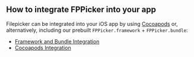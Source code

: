 ## How to integrate FPPicker into your app

  Filepicker can be integrated into your iOS app by using [Cocoapods](http://cocoapods.org/) or, alternatively, including our prebuilt `FPPicker.framework` + `FPPicker.bundle`:

  - [Framework and Bundle Integration](https://github.com/Ink/ios-picker/wiki/1.1-Framework-and-Bundle-Integration)
  - [Cocoapods Integration](https://github.com/Ink/ios-picker/wiki/1.2-Cocoapods-Integration)
